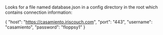 Looks for a file named database.json in a config directory in the root which contains connection information:

{
    "host": "https://casamiento.iriscouch.com",
    "port": "443",
    "username": "casamiento",
    "password": "floppsy1"
}

